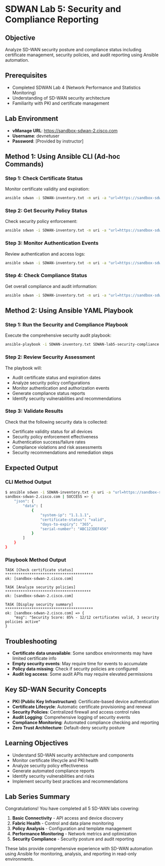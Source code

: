 # SDWAN Lab 5: Security and Compliance Reporting

## Objective
Analyze SD-WAN security posture and compliance status including certificate management, security policies, and audit reporting using Ansible automation.

## Prerequisites
- Completed SDWAN Lab 4 (Network Performance and Statistics Monitoring)
- Understanding of SD-WAN security architecture
- Familiarity with PKI and certificate management

## Lab Environment
- **vManage URL**: https://sandbox-sdwan-2.cisco.com
- **Username**: devnetuser
- **Password**: [Provided by instructor]

## Method 1: Using Ansible CLI (Ad-hoc Commands)

### Step 1: Check Certificate Status
Monitor certificate validity and expiration:
```bash
ansible sdwan -i SDWAN-inventory.txt -m uri -a "url=https://sandbox-sdwan-2.cisco.com/dataservice/certificate/stats method=GET validate_certs=false"
```

### Step 2: Get Security Policy Status
Check security policy enforcement:
```bash
ansible sdwan -i SDWAN-inventory.txt -m uri -a "url=https://sandbox-sdwan-2.cisco.com/dataservice/template/policy/security method=GET validate_certs=false"
```

### Step 3: Monitor Authentication Events
Review authentication and access logs:
```bash
ansible sdwan -i SDWAN-inventory.txt -m uri -a "url=https://sandbox-sdwan-2.cisco.com/dataservice/device/security/events method=GET validate_certs=false"
```

### Step 4: Check Compliance Status
Get overall compliance and audit information:
```bash
ansible sdwan -i SDWAN-inventory.txt -m uri -a "url=https://sandbox-sdwan-2.cisco.com/dataservice/system/audit method=GET validate_certs=false"
```

## Method 2: Using Ansible YAML Playbook

### Step 1: Run the Security and Compliance Playbook
Execute the comprehensive security audit playbook:
```bash
ansible-playbook -i SDWAN-inventory.txt SDWAN-lab5-security-compliance.yml
```

### Step 2: Review Security Assessment
The playbook will:
- Audit certificate status and expiration dates
- Analyze security policy configurations
- Monitor authentication and authorization events
- Generate compliance status reports
- Identify security vulnerabilities and recommendations

### Step 3: Validate Results
Check that the following security data is collected:
- Certificate validity status for all devices
- Security policy enforcement effectiveness
- Authentication success/failure rates
- Compliance violations and risk assessments
- Security recommendations and remediation steps

## Expected Output

### CLI Method Output
```bash
$ ansible sdwan -i SDWAN-inventory.txt -m uri -a "url=https://sandbox-sdwan-2.cisco.com/dataservice/certificate/stats method=GET"
sandbox-sdwan-2.cisco.com | SUCCESS => {
    "json": {
        "data": [
            {
                "system-ip": "1.1.1.1",
                "certificate-status": "valid",
                "days-to-expiry": "365",
                "serial-number": "ABC123DEF456"
            }
        ]
    }
}
```

### Playbook Method Output
```
TASK [Check certificate status] ****************************************
ok: [sandbox-sdwan-2.cisco.com]

TASK [Analyze security policies] ***************************************
ok: [sandbox-sdwan-2.cisco.com]

TASK [Display security summary] ****************************************
ok: [sandbox-sdwan-2.cisco.com] => {
    "msg": "Security Score: 85% - 12/12 certificates valid, 3 security policies active"
}
```

## Troubleshooting
- **Certificate data unavailable**: Some sandbox environments may have limited certificate info
- **Empty security events**: May require time for events to accumulate
- **Policy data missing**: Check if security policies are configured
- **Audit log access**: Some audit APIs may require elevated permissions

## Key SD-WAN Security Concepts
- **PKI (Public Key Infrastructure)**: Certificate-based device authentication
- **Certificate Lifecycle**: Automatic certificate provisioning and renewal
- **Security Policies**: Centralized firewall and access control rules
- **Audit Logging**: Comprehensive logging of security events
- **Compliance Monitoring**: Automated compliance checking and reporting
- **Zero Trust Architecture**: Default-deny security posture

## Learning Objectives
- Understand SD-WAN security architecture and components
- Monitor certificate lifecycle and PKI health
- Analyze security policy effectiveness
- Generate automated compliance reports
- Identify security vulnerabilities and risks
- Implement security best practices and recommendations

## Lab Series Summary
Congratulations! You have completed all 5 SD-WAN labs covering:
1. **Basic Connectivity** - API access and device discovery
2. **Fabric Health** - Control and data plane monitoring  
3. **Policy Analysis** - Configuration and template management
4. **Performance Monitoring** - Network metrics and optimization
5. **Security Compliance** - Security posture and audit reporting

These labs provide comprehensive experience with SD-WAN automation using Ansible for monitoring, analysis, and reporting in read-only environments.